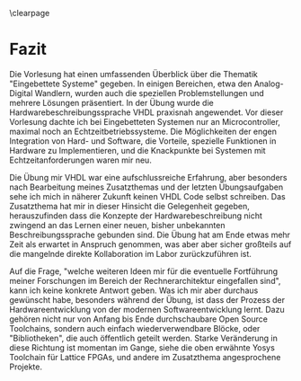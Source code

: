 \clearpage
# Fazit
Die Vorlesung hat einen umfassenden Überblick über die Thematik "Eingebettete
Systeme" gegeben. In einigen Bereichen, etwa den Analog-Digital Wandlern, wurden
auch die speziellen Problemstellungen und mehrere Lösungen präsentiert. In der
Übung wurde die Hardwarebeschreibungssprache VHDL praxisnah angewendet. Vor
dieser Vorlesung dachte ich bei Eingebetteten Systemen nur an Microcontroller,
maximal noch an Echtzeitbetriebssysteme. Die Möglichkeiten der engen Integration
von Hard- und Software, die Vorteile, spezielle Funktionen in Hardware zu
Implementieren, und die Knackpunkte bei Systemen mit Echtzeitanforderungen waren
mir neu.

Die Übung mir VHDL war eine aufschlussreiche Erfahrung, aber besonders nach
Bearbeitung meines Zusatzthemas und der letzten Übungsaufgaben sehe ich mich in
näherer Zukunft keinen VHDL Code selbst schreiben. Das Zusatzthema hat mir in
dieser Hinsicht die Gelegenheit gegeben, herauszufinden dass die Konzepte der
Hardwarebeschreibung nicht zwingend an das Lernen einer neuen, bisher
unbekannten Beschreibungssprache gebunden sind. Die Übung hat am Ende etwas mehr
Zeit als erwartet in Anspruch genommen, was aber aber sicher großteils auf die
mangelnde direkte Kollaboration im Labor zurückzuführen ist.


Auf die Frage, "welche weiteren Ideen mir für die eventuelle Fortführung meiner
Forschungen im Bereich der Rechnerarchitektur eingefallen sind", kann ich keine
konkrete Antwort geben. Was ich mir aber durchaus gewünscht habe, besonders
während der Übung, ist dass der Prozess der Hardwareentwicklung von der modernen
Softwareentwicklung lernt. Dazu gehören nicht nur von Anfang bis Ende
durchschaubare Open Source Toolchains, sondern auch einfach wiederverwendbare
Blöcke, oder "Bibliotheken", die auch öffentlich geteilt werden. Starke
Veränderung in diese Richtung ist momentan im Gange, siehe die oben erwähnte
Yosys Toolchain für Lattice FPGAs, und andere im Zusatzthema angesprochene
Projekte.
